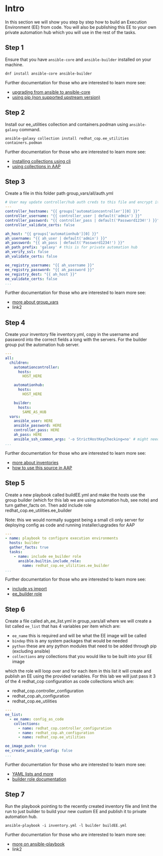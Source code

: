 # Intro

In this section we will show you step by step how to build an Execution Environment (EE) from code. You will also be publishing this EE to your own private automation hub which you will use in the rest of the tasks.

## Step 1

Ensure that you have `ansible-core` and `ansible-builder` installed on your machine.

```console
dnf install ansible-core ansible-builder
```

Further documentation for those who are interested to learn more see:

- [upgrading from ansible to ansible-core](https://access.redhat.com/discussions/6962395)
- [using pip (non supported upstream version)](https://docs.ansible.com/ansible/latest/installation_guide/intro_installation.html)

## Step 2

Install our ee_utilities collection and containers.podman using `ansible-galaxy` command.

```console
ansible-galaxy collection install redhat_cop.ee_utilities containers.podman
```

Further documentation for those who are interested to learn more see:

- [installing collections using cli](https://docs.ansible.com/ansible/devel/user_guide/collections_using.html#collections)
- [using collections in AAP](https://docs.ansible.com/ansible-tower/latest/html/userguide/projects.html#collections-support)

## Step 3

Create a file in this folder path group_vars/all/auth.yml

```yaml
# User may update controller/hub auth creds to this file and encrypt it using `ansible-vault`
---
controller_hostname: "{{ groups['automationcontroller'][0] }}"
controller_username: "{{ controller_user | default('admin') }}"
controller_password: "{{ controller_pass | default('Password1234!') }}"
controller_validate_certs: false

ah_host: "{{ groups['automationhub'][0] }}"
ah_username: "{{ ah_user | default('admin') }}"
ah_password: "{{ ah_pass | default('Password1234!') }}"
ah_path_prefix: 'galaxy' # this is for private automation hub
ah_verify_ssl: false
ah_validate_certs: false

ee_registry_username: "{{ ah_username }}"
ee_registry_password: "{{ ah_password }}"
ee_registry_dest: "{{ ah_host }}"
ee_validate_certs: false
...
```

Further documentation for those who are interested to learn more see:

- [more about group_vars](https://docs.ansible.com/ansible/latest/user_guide/intro_inventory.html#organizing-host-and-group-variables)
- link2

## Step 4

Create your inventory file inventory.yml, copy in the username and password into the correct fields a long with the servers. For the builder group put the automation hub server.

```yaml
---
all:
  children:
    automationcontroller:
      hosts:
        HOST_HERE

    automationhub:
      hosts:
        HOST_HERE

    builder:
      hosts:
        SAME_AS_HUB
  vars:
    ansible_user: HERE
    ansible_password: HERE
    controller_pass: HERE
    ah_pass: HERE
    ansible_ssh_common_args: '-o StrictHostKeyChecking=no' # might need this, test without on lab
...
```

Further documentation for those who are interested to learn more see:

- [more about inventories](https://docs.ansible.com/ansible/latest/user_guide/intro_inventory.html#inventory-basics-formats-hosts-and-groups)
- [how to use this source in AAP](https://docs.ansible.com/ansible-tower/latest/html/userguide/inventories.html#add-source)

## Step 5

Create a new playbook called buildEE.yml and make the hosts use the group builder (which for this lab we are using automation hub, see note) and turn gather_facts on. Then add include role redhat_cop.ee_utilities.ee_builder

Note: this we would normally suggest being a small cli only server for deploying config as code and running installer/upgrades for AAP

```yaml
---
- name: playbook to configure execution environments
  hosts: builder
  gather_facts: true
  tasks:
    - name: include ee_builder role
      ansible.builtin.include_role:
        name: redhat_cop.ee_utilities.ee_builder
...
```

Further documentation for those who are interested to learn more see:

- [include vs import](https://docs.ansible.com/ansible/latest/collections/ansible/builtin/include_role_module.html)
- [ee_builder role](https://github.com/redhat-cop/ee_utilities/tree/main/roles/ee_builder)

## Step 6

Create a file called ah_ee_list.yml in group_vars/all where we will create a list called `ee_list` that has 4 variables per item which are:

- `ee_name` this is required and will be what the EE image will be called
- `bindep` this is any system packages that would be needed
- `python` these are any python modules that need to be added through pip (excluding ansible)
- `collections` any collections that you would like to be built into your EE image

which the role will loop over and for each item in this list it will create and publish an EE using the provided variables. For this lab we will just pass it 3 of the 4 redhat_cop configuration as code collections which are:

- redhat_cop.controller_configuration
- redhat_cop.ah_configuration
- redhat_cop.ee_utilities

```yaml
---
ee_list:
  - ee_name: config_as_code
    collections:
      - name: redhat_cop.controller_configuration
      - name: redhat_cop.ah_configuration
      - name: redhat_cop.ee_utilities

ee_image_push: true
ee_create_ansible_config: false
...
```

Further documentation for those who are interested to learn more see:

- [YAML lists and more](https://docs.ansible.com/ansible/latest/reference_appendices/YAMLSyntax.html)
- [builder role documentation](https://github.com/redhat-cop/ee_utilities/blob/main/roles/ee_builder/README.md#build-argument-defaults)

## Step 7

Run the playbook pointing to the recently created inventory file and limit the run to just builder to build your new custom EE and publish it to private automation hub.

```console
ansible-playbook -i inventory.yml -l builder buildEE.yml
```

Further documentation for those who are interested to learn more see:

- [more on ansible-playbook](https://docs.ansible.com/ansible/latest/cli/ansible-playbook.html#ansible-playbook)
- link2
